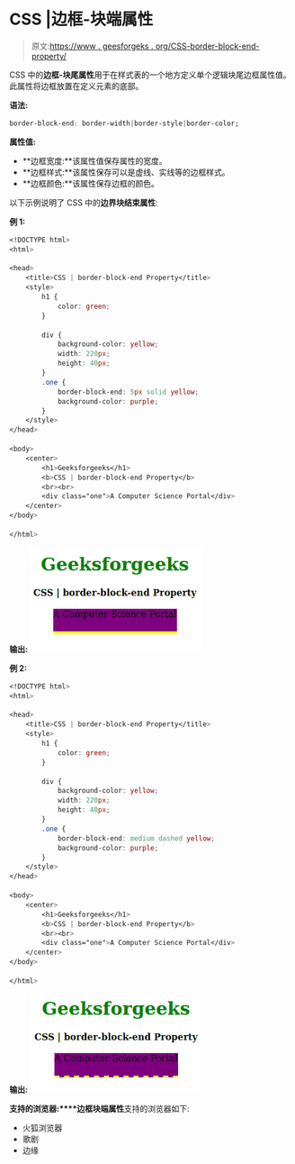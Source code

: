 # CSS |边框-块端属性

> 原文:[https://www . geesforgeks . org/CSS-border-block-end-property/](https://www.geeksforgeeks.org/css-border-block-end-property/)

CSS 中的**边框-块尾属性**用于在样式表的一个地方定义单个逻辑块尾边框属性值。此属性将边框放置在定义元素的底部。

**语法:**

```css
border-block-end: border-width|border-style|border-color;
```

**属性值:**

*   **边框宽度:**该属性值保存属性的宽度。
*   **边框样式:**该属性保存可以是虚线、实线等的边框样式。
*   **边框颜色:**该属性保存边框的颜色。

以下示例说明了 CSS 中的**边界块结束属性**:

**例 1:**

```css
<!DOCTYPE html>
<html>

<head>
    <title>CSS | border-block-end Property</title>
    <style>
        h1 {
            color: green;
        }

        div {
            background-color: yellow;
            width: 220px;
            height: 40px;
        }
        .one {
            border-block-end: 5px solid yellow;
            background-color: purple;
        }
    </style>
</head>

<body>
    <center>
        <h1>Geeksforgeeks</h1>
        <b>CSS | border-block-end Property</b>
        <br><br>
        <div class="one">A Computer Science Portal</div>
    </center>
</body>

</html>
```

**输出:**
![](img/8b6656131641d947a2c97eb9ecf0fe96.png)

**例 2:**

```css
<!DOCTYPE html>
<html>

<head>
    <title>CSS | border-block-end Property</title>
    <style>
        h1 {
            color: green;
        }

        div {
            background-color: yellow;
            width: 220px;
            height: 40px;
        }
        .one {
            border-block-end: medium dashed yellow;
            background-color: purple;
        }
    </style>
</head>

<body>
    <center>
        <h1>Geeksforgeeks</h1>
        <b>CSS | border-block-end Property</b>
        <br><br>
        <div class="one">A Computer Science Portal</div>
    </center>
</body>

</html>
```

**输出:**
![](img/b5ddafbfe2562301e936e78981e1edeb.png)

**支持的浏览器:****边框块端属性**支持的浏览器如下:

*   火狐浏览器
*   歌剧
*   边缘